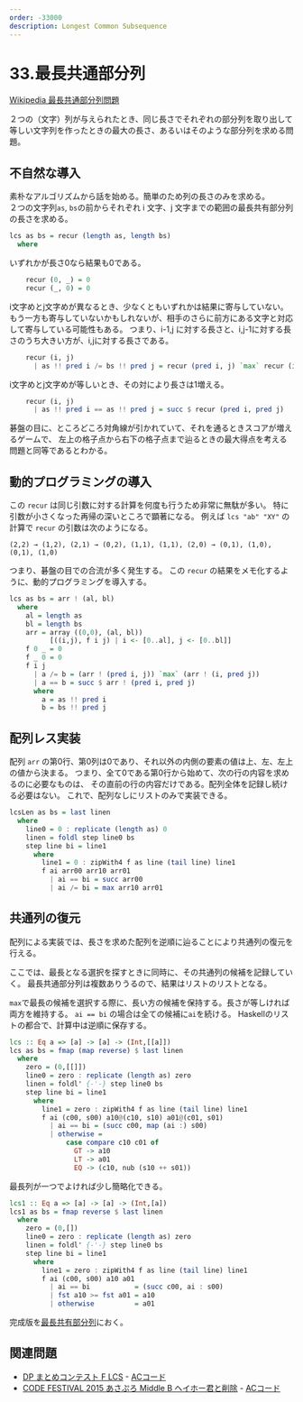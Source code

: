 ```yaml
---
order: -33000
description: Longest Common Subsequence
---
```


# 33.最長共通部分列

[Wikipedia 最長共通部分列問題](https://ja.wikipedia.org/wiki/%E6%9C%80%E9%95%B7%E5%85%B1%E9%80%9A%E9%83%A8%E5%88%86%E5%88%97%E5%95%8F%E9%A1%8C)

２つの（文字）列が与えられたとき、同じ長さでそれぞれの部分列を取り出して
等しい文字列を作ったときの最大の長さ、あるいはそのような部分列を求める問題。

## 不自然な導入

素朴なアルゴリズムから話を始める。簡単のため列の長さのみを求める。  
２つの文字列`as`, `bs`の前からそれぞれ i 文字、j 文字までの範囲の最長共有部分列の長さを求める。

```haskell
lcs as bs = recur (length as, length bs)
  where
```

いずれかが長さ0なら結果も0である。

```haskell
    recur (0, _) = 0
    recur (_, 0) = 0
```

i文字めとj文字めが異なるとき、少なくともいずれかは結果に寄与していない。
もう一方も寄与していないかもしれないが、相手のさらに前方にある文字と対応して寄与している可能性もある。
つまり、i-1,j に対する長さと、i,j-1に対する長さのうち大きい方が、i,jに対する長さである。

```haskell
    recur (i, j)
      | as !! pred i /= bs !! pred j = recur (pred i, j) `max` recur (i, pred j)
```

i文字めとj文字めが等しいとき、その対により長さは1増える。

```haskell
    recur (i, j)
      | as !! pred i == as !! pred j = succ $ recur (pred i, pred j)
```

碁盤の目に、ところどころ対角線が引かれていて、それを通るときスコアが増えるゲームで、
左上の格子点から右下の格子点まで辿るときの最大得点を考える問題と同等であるとわかる。
<!--
i文字めとj文字めが等しいときも、その対応を使わず、別の迂回路からのスコアがベストである可能性を考慮する解説もある。

```haskell
    recur (i, j) = maximum $
                   [succ $ recur (pred i, pred j) | as !! pred i == bs !! pred j] ++
                   [recur (pred i,j), recur (i,pred j)]
```

しかしそのような状況を考慮する必要はない。
（はず。迂回路の途中から、今考えている対角線の出発点に合流する経路が必ず存在する。）
-->
## 動的プログラミングの導入

この `recur` は同じ引数に対する計算を何度も行うため非常に無駄が多い。
特に引数が小さくなった再帰の深いところで顕著になる。
例えば `lcs "ab" "XY"` の計算で `recur` の引数は次のようになる。

```
(2,2) → (1,2), (2,1) → (0,2), (1,1), (1,1), (2,0) → (0,1), (1,0), (0,1), (1,0)
```

つまり、碁盤の目での合流が多く発生する。
この `recur` の結果をメモ化するように、動的プログラミングを導入する。


```haskell
lcs as bs = arr ! (al, bl)
  where
    al = length as
    bl = length bs
    arr = array ((0,0), (al, bl))
          [((i,j), f i j) | i <- [0..al], j <- [0..bl]]
    f 0 _ = 0
    f _ 0 = 0
    f i j
      | a /= b = (arr ! (pred i, j)) `max` (arr ! (i, pred j))
      | a == b = succ $ arr ! (pred i, pred j)
      where
        a = as !! pred i
        b = bs !! pred j
```

## 配列レス実装

配列 `arr` の第0行、第0列は0であり、それ以外の内側の要素の値は上、左、左上の値から決まる。
つまり、全て0である第0行から始めて、次の行の内容を求めるのに必要なものは、
その直前の行の内容だけである。配列全体を記録し続ける必要はない。
これで、配列なしにリストのみで実装できる。

```haskell
lcsLen as bs = last linen
  where
    line0 = 0 : replicate (length as) 0
    linen = foldl step line0 bs
    step line bi = line1
      where
        line1 = 0 : zipWith4 f as line (tail line) line1
        f ai arr00 arr10 arr01
          | ai == bi = succ arr00
          | ai /= bi = max arr10 arr01
```
<!--
対策をしないと、遅延評価により全ての`lines`がサンクとして積み上げられてから`linef`の計算が始まる。これらは結局必要になるので、`linef`に`seq`を仕掛けることで行の計算を強制させている。これをしないとかなり遅くなってしまう。（スペースリーク）
-->

## 共通列の復元

配列による実装では、長さを求めた配列を逆順に辿ることにより共通列の復元を行える。

ここでは、最長となる選択を探すときに同時に、その共通列の候補を記録していく。
最長共通部分列は複数ありうるので、結果はリストのリストとなる。

`max`で最長の候補を選択する際に、長い方の候補を保持する。長さが等しければ両方を維持する。
`ai == bi` の場合は全ての候補に`ai`を続ける。
Haskellのリストの都合で、計算中は逆順に保存する。

```haskell
lcs :: Eq a => [a] -> [a] -> (Int,[[a]])
lcs as bs = fmap (map reverse) $ last linen
  where
    zero = (0,[[]])
    line0 = zero : replicate (length as) zero
    linen = foldl' {-'-} step line0 bs
    step line bi = line1
      where
        line1 = zero : zipWith4 f as line (tail line) line1
        f ai (c00, s00) a10@(c10, s10) a01@(c01, s01)
          | ai == bi = (succ c00, map (ai :) s00)
          | otherwise =
              case compare c10 c01 of
                GT -> a10
                LT -> a01
                EQ -> (c10, nub (s10 ++ s01))
```

最長列が一つでよければ少し簡略化できる。

```haskell
lcs1 :: Eq a => [a] -> [a] -> (Int,[a])
lcs1 as bs = fmap reverse $ last linen
  where
    zero = (0,[])
    line0 = zero : replicate (length as) zero
    linen = foldl' {-'-} step line0 bs
    step line bi = line1
      where
        line1 = zero : zipWith4 f as line (tail line) line1
        f ai (c00, s00) a10 a01
          | ai == bi           = (succ c00, ai : s00)
          | fst a10 >= fst a01 = a10
          | otherwise          = a01
```

完成版を[最長共有部分列](/ad/string/lcs)におく。

## 関連問題

- [DP まとめコンテスト F LCS](https://atcoder.jp/contests/dp/tasks/dp_f) - [ACコード](https://atcoder.jp/contests/dp/submissions/29253805)
- [CODE FESTIVAL 2015 あさぷろ Middle B ヘイホー君と削除](https://atcoder.jp/contests/code-festival-2015-morning-middle/tasks/cf_2015_morning_easy_d) - [ACコード](https://atcoder.jp/contests/code-festival-2015-morning-middle/submissions/23168078)

